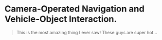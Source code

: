 Camera-Operated Navigation and Vehicle-Object Interaction.
==========================================================

> This is the most amazing thing I ever saw!
> These guys are super hot...
